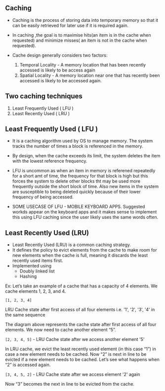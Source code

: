 ## Caching

- Caching is the process of storing data into temporary memory so that it can be easily retrieved for later use if it is required again.

- In caching ,the goal is to maximise hits(an item is in the cache when requested) and minimize misses( an item is not in the cache when requested).

- Cache design generally considers two factors:
  1. Temporal Locality - A memory location that has been recently accessed is likely to be access again
  2. Spatial Locality - A memory location near one that has recently been accessed is likely to be accessed again.

## Two caching techniques

1. Least Frequently Used ( LFU )
2. Least Recently Used ( LRU )

## Least Frequently Used ( LFU )

- It is a caching algorithm used by OS to manage memory. The system tracks the number of times a block is referenced in the memory.

- By design, when the cache exceeds its limit, the system deletes the item with the lowest reference frequency.

- LFU is uncommon as when an item in memory is referened repeatedly for a short amt of time, the frequency for that block is high but this forces the system to delete other blocks tht may be used more frequently outside the short block of time. Also new items in the system are susceptible to being deleted quickly because of their lower frequency of being accessed.

- SOME USECASE OF LFU - MOBILE KEYBOARD APPS. Suggested workds appear on the keyboard apps and it makes sense to implement this using LFU caching since the user likely uses the same words often.

## Least Recently Used (LRU)
- Least Recently Used (LRU) is a common caching strategy. 
- It defines the policy to evict elements from the cache to make room for new elements when the cache is full, meaning it discards the least recently used items first.
- Implemented using
  - Doubly linked list
  - Hashing

Ex: Let’s take an example of a cache that has a capacity of 4 elements. We cache elements 1, 2, 3, and 4.

  `[1, 2, 3, 4]`

  LRU Cache state after first access of all four elements i.e. '1', '2', '3', '4' in the same sequence

  The diagram above represents the cache state after first access of all four elements. We now need to cache another element “5”.

  `[2, 3, 4, 5]` - LRU Cache state after we access another element '5'

  In LRU cache, we evict the least recently used element (in this case “1”) in case a new element needs to be cached. Now “2” is next in line to be evicted if a new element needs to be cached. Let’s see what happens when “2” is accessed again.

  `[3, 4, 5, 2]` - LRU Cache state after we access element '2' again

  Now “3” becomes the next in line to be evicted from the cache.
